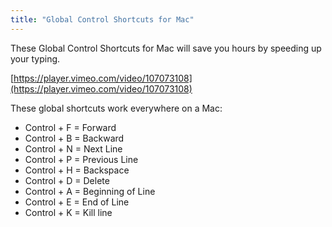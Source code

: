 ```yaml
---
title: "Global Control Shortcuts for Mac"
---
```


These Global Control Shortcuts for Mac will save you hours by speeding up your typing.

[https://player.vimeo.com/video/107073108](https://player.vimeo.com/video/107073108)

These global shortcuts work everywhere on a Mac:

*   Control + F = Forward
*   Control + B = Backward
*   Control + N = Next Line
*   Control + P = Previous Line
*   Control + H = Backspace
*   Control + D = Delete
*   Control + A = Beginning of Line
*   Control + E = End of Line
*   Control + K = Kill line
